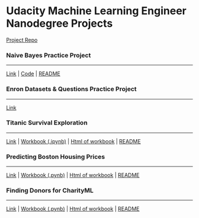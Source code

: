 # Udacity Machine Learning Engineer Nanodegree Projects

[Project Repo](https://github.com/udacity/machine-learning)

### Naive Bayes Practice Project
___
[Link](/projects/naive_bayes/)
| [Code](/projects/naive_bayes/spam_model.py)
| [README](/projects/naive_bayes/README.md)

### Enron Datasets & Questions Practice Project
___
[Link](https://github.com/aktse/ud120-projects/blob/master/datasets_questions/explore_enron_data.py)

### Titanic Survival Exploration
---
[Link](/projects/titanic_survival_exploration/)
| [Workbook (.ipynb)](/projects/titanic_survival_exploration/titanic_survival_exploration.ipynb)
| [Html of workbook](/projects/titanic_survival_exploration/titanic_survival_exploration.html)
| [README](/projects/titanic_survival_exploration/README.md)

### Predicting Boston Housing Prices
___
[Link](/projects/boston_housing/)
| [Workbook (.pynb)](/projects/boston_housing/boston_housing.ipynb)
| [Html of workbook](/projects/boston_housing/boston_housing.html)
| [README](/projects/boston_housing/README.md)

### Finding Donors for CharityML
___
[Link](/projects/finding_donors/)
| [Workbook (.pynb)](/projects/finding_donors/finding_donors.ipynb)
| [Html of workbook](/projects/finding_donors/finding_donors.html)
| [README](/projects/finding_donors/README.md)